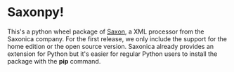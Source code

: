 # Saxonpy!

This's a python wheel package of [Saxon](https://www.saxonica.com/saxon-c/documentation/index.html), a XML processor from the Saxonica company. For the first release, we only include the support for the home edition or the open source version. Saxonica already provides an extension for Python but it's easier for regular Python users to install the package with the **pip** command. 